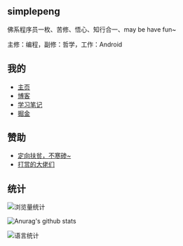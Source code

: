 ## simplepeng

佛系程序员一枚、苦修、悟心、知行合一、may be have fun~

主修：编程，副修：哲学，工作：Android 

## 我的

* [主页](https://www.simplepeng.com)
* [博客](https://www.simplepeng.com/blog)
* [学习笔记](https://www.simplepeng.com/KeepLearning)
* [掘金](https://juejin.cn/user/641770519265832)

## 赞助

* [定向扶贫，不寒碜~](https://simplepeng.com/merge_pay_code/)
* [打赏的大佬们](https://simplepeng.com/Sponsor/)

## 统计

![浏览量统计](https://komarev.com/ghpvc/?username=simplepeng)

![Anurag's github stats](https://github-readme-stats.vercel.app/api?username=simplepeng&count_private=true)

![语言统计](https://github-readme-stats.vercel.app/api/top-langs/?username=simplepeng&layout=compact)

